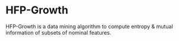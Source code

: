 # HFP-Growth
HFP-Growth is a data mining algorithm to compute entropy &amp; mutual information of subsets of nominal features.

